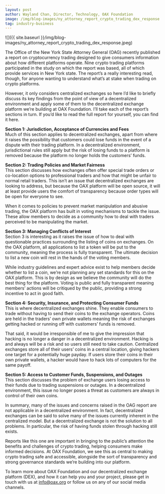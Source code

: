 ```yaml
---
layout: post
author: Wayland Chan, Director, Technology, OAX Foundation
image: /img/blog-images/ny_attorney_report_crypto_trading_dex_response.jpeg
tag: industry-business
---
```


![]({{ site.baseurl }}/img/blog-images/ny_attorney_report_crypto_trading_dex_response.jpeg)

The Office of the New York State Attorney General (OAG) recently published a report on cryptocurrency trading designed to give consumers information about how different platforms operate. Nine crypto trading platforms participated in the study on which the report was based, all of which provide services in New York state. The report’s a really interesting read, though, for anyone wanting to understand what’s at stake when trading on crypto platforms.

However, it only considers centralized exchanges so here I’d like to briefly discuss its key findings from the point of view of a decentralized environment and apply some of them to the decentralized exchange platform we’re building at OAX Foundation. I’ll take each of the report’s sections in turn. If you’d like to read the full report for yourself, you can find it here.

<b> Section 1: Jurisdiction, Acceptance of Currencies and Fees</b><br>
Much of this section applies to decentralized exchanges, apart from where it raises the possibility that customers could lose funds in the event of a dispute with their trading platform. In a decentralized environment, jurisdictional rules still apply but the risk of losing funds to a platform is removed because the platform no longer holds the customers’ funds.

<b> Section 2: Trading Policies and Market Fairness </b><br>
This section discusses how exchanges often offer special trade orders or co-location options to professional traders and how that might be unfair to normal retail traders. This isn’t an issue that decentralized exchanges are looking to address, but because the OAX platform will be open source, it will at least provide users the comfort of transparency because order types will be open for everyone to see.

When it comes to policies to prevent market manipulation and abusive trading, the OAX platform has built in voting mechanisms to tackle the issue. These allow members to decide as a community how to deal with traders perceived to be manipulating the market.

<b> Section 3: Managing Conflicts of Interest </b><br>
Section 3 is interesting as it raises the issue of how to deal with questionable practices surrounding the listing of coins on exchanges. On the OAX platform, all applications to list a token will be put to the community, meaning the process is fully transparent. The ultimate decision to list a new coin will rest in the hands of the voting members.

While industry guidelines and expert advice exist to help members decide whether to list a coin, we’re not planning any set standards for this on the OAX platform. This is by design as we believe the community will do the best thing for the platform. Voting is public and fully transparent meaning members’ actions will be critiqued by the public, providing a strong incentive to act in good faith.

<b> Section 4: Security, Insurance, and Protecting Consumer Funds </b><br>
This is where decentralized exchanges shine. They enable consumers to trade without having to send their coins to the exchange operators. Coins are held in the traders’ own private wallets meaning the risk of exchanges getting hacked or running off with customers’ funds is removed.

That said, it would be irresponsible of me to give the impression that hacking is no longer a danger in a decentralized environment. Hacking is and always will be a risk and so users still need to take caution. Centralized exchanges store all of their users’ coins in a central location, giving hackers one target for a potentially huge payday. If users store their coins in their own private wallets, a hacker would have to hack lots of computers for the same payoff.

<b> Section 5: Access to Customer Funds, Suspensions, and Outages </b><br>
This section discusses the problem of exchange users losing access to their funds due to trading suspensions or outages. In a decentralized environment, this issue no longer poses a threat as customers are always in control of their own coins.

In summary, many of the issues and concerns raised in the OAG report are not applicable in a decentralized environment. In fact, decentralized exchanges can be said to solve many of the issues currently inherent in the centralized model. But a decentralized exchange is not the solution to all problems. In particular, the risk of having funds stolen through hacking still exists.

Reports like this one are important in bringing to the public’s attention the benefits and challenges of crypto trading, helping consumers make informed decisions. At OAX Foundation, we see this as central to making crypto trading safe and accessible, alongside the sort of transparency and strong governance standards we’re building into our platform.

To learn more about OAX Foundation and our decentralized exchange platform (DEX), and how it can help you and your project, please get in touch with us at info@oax.org or follow us on any of our social media channels.
